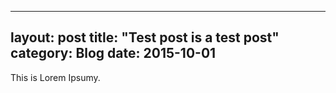 
---
layout: post
title: "Test post is a test post"
category: Blog
date: 2015-10-01
---



This is Lorem Ipsumy.
